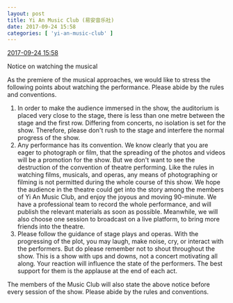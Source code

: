 ```yaml
---
layout: post
title: Yi An Music Club (易安音乐社)
date: 2017-09-24 15:58
categories: [ 'yi-an-music-club' ]
---
```


<div class="weibo-info">
  <a href="http://weibo.com/6094546964/FniGmofnU">2017-09-24 15:58</a>
</div>

Notice on watching the musical

<!-- more -->

As the premiere of the musical approaches, we would like to stress the following points about watching the performance. Please abide by the rules and conventions.

1. In order to make the audience immersed in the show, the auditorium is placed very close to the stage, there is less than one metre between the stage and the first row. Differing from concerts, no isolation is set for the show. Therefore, please don't rush to the stage and interfere the normal progress of the show.
2. Any performance has its convention. We know clearly that you are eager to photograph or film, that the spreading of the photos and videos will be a promotion for the show. But we don't want to see the destruction of the convention of theatre performing. Like the rules in watching films, musicals, and operas, any means of photographing or filming is not permitted during the whole course of this show. We hope the audience in the theatre could get into the story among the members of Yi An Music Club, and enjoy the joyous and moving 90-minute. We have a professional team to record the whole performance, and will publish the relevant materials as soon as possible. Meanwhile, we will also choose one session to broadcast on a live platform, to bring more friends into the theatre.
3. Please follow the guidance of stage plays and operas. With the progressing of the plot, you may laugh, make noise, cry, or interact with the performers. But do please remember not to shout throughout the show. This is a show with ups and downs, not a concert motivating all along. Your reaction will influence the state of the performers. The best support for them is the applause at the end of each act.

The members of the Music Club will also state the above notice before every session of the show. Please abide by the rules and conventions.
